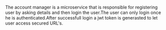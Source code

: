 The account manager is a microservice that is responsible for registering user by asking details and then login the user.The user can only login once he is authenticated.After successfull login a jwt token is generasted to let user access secured URL's.